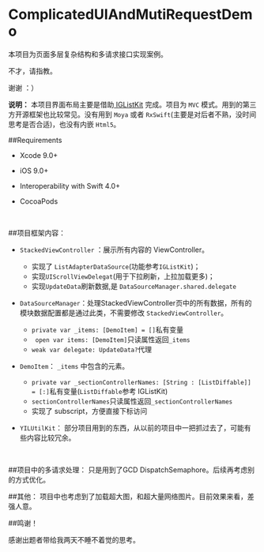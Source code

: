 # ComplicatedUIAndMutiRequestDemo

本项目为页面多层复杂结构和多请求接口实现案例。

不才，请指教。

谢谢 ：）





**说明：**
本项目界面布局主要是借助[ IGListKit](https://github.com/Instagram/IGListKit) 完成。项目为 `MVC` 模式。用到的第三方开源框架也比较常见。没有用到 `Moya` 或者 `RxSwift`(主要是对后者不熟，没时间思考是否合适)，也没有内嵌 `Html5`。



##Requirements

- Xcode 9.0+

- iOS 9.0+

- Interoperability with Swift 4.0+

- CocoaPods

  ​

##项目框架内容：

* `StackedViewController` ：展示所有内容的 ViewController。
  * 实现了 `ListAdapterDataSource`(功能参考`IGListKit`)；
  * 实现`UIScrollViewDelegat`(用于下拉刷新，上拉加载更多)；
  * 实现`UpdateData`刷新数据,是 `DataSourceManager.shared.delegate`

* `DataSourceManager`：处理StackedViewController页中的所有数据，所有的模块数据配置都是通过此类，不需要修改 `StackedViewController`。
  * `private var _items: [DemoItem] = []`私有变量
  * ` open var items: [DemoItem]`只读属性返回`_items`
  * `weak var delegate: UpdateData?`代理

* `DemoItem`： `_items` 中包含的元素。
  * `private var _sectionControllerNames: [String : [ListDiffable]] = [:]`私有变量(`ListDiffable`参考 IGListKit)
  * `sectionControllerNames`只读属性返回`_sectionControllerNames`
  * 实现了 subscript，方便直接下标访问

* `YILUtilKit`：  部分项目用到的东西，从以前的项目中一把抓过去了，可能有些内容比较冗余。

  ​



##项目中的多请求处理：
只是用到了GCD DispatchSemaphore。后续再考虑别的方式优化。



##其他：
项目中也考虑到了加载超大图，和超大量网络图片。目前效果来看，差强人意。



##鸣谢！

感谢出题者带给我两天不睡不着觉的思考。